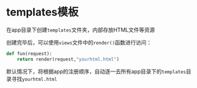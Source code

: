 # templates模板

在app目录下创建`templates`文件夹，内部存放HTML文件等资源

创建完毕后，可以使用`views`文件中的`render()`函数进行访问：

```python
def fun(request):
    return render(request,"yourhtml.html")
```

默认情况下，将根据app的注册顺序，自动逐一去所有app目录下的`templates`目录寻找`yourhtml.html`
